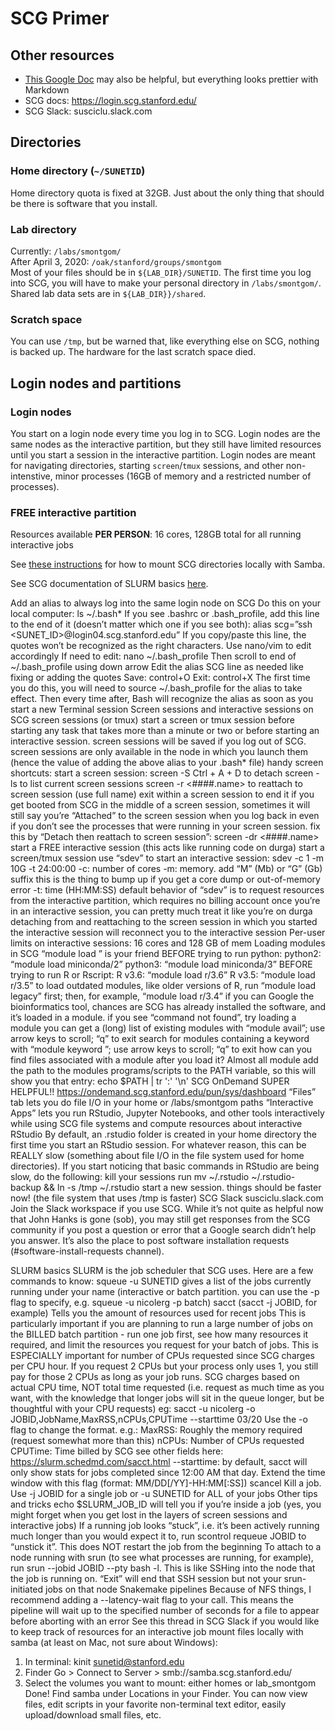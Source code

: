 # SCG Primer

## Other resources 
  - [This Google Doc](https://docs.google.com/document/d/1kTEG6fDjbLhzV7e-ThgpYK3THnoibb9RU57ZLm8EtBs/edit) may also be helpful, but everything looks prettier with Markdown   
  - SCG docs: https://login.scg.stanford.edu/  
  - SCG Slack: susciclu.slack.com  
  
## Directories 
### Home directory (`~/SUNETID`)
Home directory quota is fixed at 32GB. Just about the only thing that should be there is software that you install.  

### Lab directory 
Currently: `/labs/smontgom/`  
After April 3, 2020: `/oak/stanford/groups/smontgom`  
Most of your files should be in `${LAB_DIR}/SUNETID`. The first time you log into SCG, you will have to make your personal directory in `/labs/smontgom/`.  
Shared lab data sets are in `${LAB_DIR}}/shared`. 

### Scratch space  
You can use `/tmp`, but be warned that, like everything else on SCG, nothing is backed up. The hardware for the last scratch space died.  
  
## Login nodes and partitions  
### Login nodes
You start on a login node every time you log in to SCG. Login nodes are the same nodes as the interactive partition, but they still have limited resources until you start a session in the interactive partition. Login nodes are meant for navigating directories, starting `screen`/`tmux` sessions, and other non-intenstive, minor processes (16GB of memory and a restricted number of processes). 

### 


### FREE interactive partition 
Resources available **PER PERSON**: 16 cores, 128GB total for all running interactive jobs


See [these instructions](https://login.scg.stanford.edu/tutorials/data_management/#samba) for how to mount SCG directories locally with Samba.  

See SCG documentation of SLURM basics [here](https://login.scg.stanford.edu/tutorials/job_scripts/). 




Add an alias to always log into the same login node on SCG
Do this on your local computer:
ls ~/.bash*
If you see .bashrc or .bash_profile, add this line to the end of it (doesn’t matter which one if you see both):
alias scg=”ssh <SUNET_ID>@login04.scg.stanford.edu” 
If you copy/paste this line, the quotes won’t be recognized as the right characters. Use nano/vim to edit accordingly 
If need to edit: nano ~/.bash_profile
Then scroll to end of ~/.bash_profile using down arrow
Edit the alias SCG line as needed like fixing or adding the quotes
Save: control+O 
Exit: control+X
The first time you do this, you will need to source ~/.bash_profile for the alias to take effect. Then every time after, Bash will recognize the alias as soon as you start a new Terminal session
Screen sessions and interactive sessions on SCG
screen sessions (or tmux)
start a screen or tmux session before starting any task that takes more than a minute or two or before starting an interactive session. screen sessions will be saved if you log out of SCG. screen sessions are only available in the node in which you launch them (hence the value of adding the above alias to your .bash* file)
handy screen shortcuts:
start a screen session: screen -S <name>
Ctrl + A + D to detach 
screen -ls to list current screen sessions
screen -r <####.name> to reattach to screen session (use full name)
exit within a screen session to end it 
if you get booted from SCG in the middle of a screen session, sometimes it will still say you’re “Attached” to the screen session when you log back in even if you don’t see the processes that were running in your screen session. fix this by “Detach then reattach to screen session”: screen -dr <####.name>
start a FREE interactive session (this acts like running code on durga)
start a screen/tmux session
use “sdev” to start an interactive session: sdev -c 1 -m 10G -t 24:00:00
-c: number of cores
-m: memory. add “M” (Mb) or “G” (Gb) suffix
this is the thing to bump up if you get a core dump or out-of-memory error
-t: time (HH:MM:SS)
default behavior of “sdev” is to request resources from the interactive partition, which requires no billing account
once you’re in an interactive session, you can pretty much treat it like you’re on durga
detaching from and reattaching to the screen session in which you started the interactive session will reconnect you to the interactive session
Per-user limits on interactive sessions: 16 cores and 128 GB of mem
Loading modules in SCG
“module load <module>” is your friend
BEFORE trying to run python:
python2: “module load miniconda/2”
python3: “module load miniconda/3”
BEFORE trying to run R or Rscript:
R v3.6: “module load r/3.6”
R v3.5: “module load r/3.5”
to load outdated modules, like older versions of R, run “module load legacy” first; then, for example, “module load r/3.4”
if you can Google the bioinformatics tool, chances are SCG has already installed the software, and it’s loaded in a module. if you see “command not found”, try loading a module
you can get a (long) list of existing modules with “module avail”; use arrow keys to scroll; “q” to exit
search for modules containing a keyword with “module keyword <keyword>”; use arrow keys to scroll; “q” to exit
how can you find files associated with a module after you load it?
Almost all module add the path to the modules programs/scripts to the PATH variable, so this will show you that entry:
echo $PATH | tr ':' '\n'
SCG OnDemand
SUPER HELPFUL!!
https://ondemand.scg.stanford.edu/pun/sys/dashboard
“Files” tab lets you do file I/O in your home or /labs/smontgom paths
“Interactive Apps” lets you run RStudio, Jupyter Notebooks, and other tools interactively while using SCG file systems and compute resources 
about interactive RStudio
By default, an .rstudio folder is created in your home directory the first time you start an RStudio session. For whatever reason, this can be REALLY slow (something about file I/O in the file system used for home directories). If you start noticing that basic commands in RStudio are being slow, do the following:
kill your sessions
run mv ~/.rstudio ~/.rstudio-backup && ln -s /tmp ~/.rstudio
start a new session. things should be faster now! (the file system that uses /tmp is faster)
SCG Slack susciclu.slack.com
Join the Slack workspace if you use SCG. While it’s not quite as helpful now that John Hanks is gone (sob), you may still get responses from the SCG community if you post a question or error that a Google search didn’t help you answer. It’s also the place to post software installation requests (#software-install-requests channel). 

SLURM basics
SLURM is the job scheduler that SCG uses. Here are a few commands to know:
squeue -u SUNETID gives a list of the jobs currently running under your name (interactive or batch partition. you can use the -p flag to specify, e.g. squeue -u nicolerg -p batch)
sacct (sacct -j JOBID, for example)
Tells you the amount of resources used for recent jobs 
This is particularly important if you are planning to run a large number of jobs on the BILLED batch partition - run one job first, see how many resources it required, and limit the resources you request for your batch of jobs. This is ESPECIALLY important for number of CPUs requested since SCG charges per CPU hour. If you request 2 CPUs but your process only uses 1, you still pay for those 2 CPUs as long as your job runs. SCG charges based on actual CPU time, NOT total time requested (i.e. request as much time as you want, with the knowledge that longer jobs will sit in the queue longer, but be thoughtful with your CPU requests)
eg: sacct -u nicolerg -o JOBID,JobName,MaxRSS,nCPUs,CPUTime --starttime 03/20
Use the -o flag to change the format. e.g.:
MaxRSS: Roughly the memory required (request somewhat more than this)
nCPUs: Number of CPUs requested
CPUTime: Time billed by SCG
see other fields here: https://slurm.schedmd.com/sacct.html 
--starttime: by default, sacct will only show stats for jobs completed since 12:00 AM that day. Extend the time window with this flag (format: MM/DD[/YY]-HH:MM[:SS])
scancel
Kill a job. Use -j JOBID for a single job or -u SUNETID for ALL of your jobs 
Other tips and tricks
echo $SLURM_JOB_ID will tell you if you’re inside a job (yes, you might forget when you get lost in the layers of screen sessions and interactive jobs)
If a running job looks “stuck”, i.e. it’s been actively running much longer than you would expect it to, run scontrol requeue JOBID to “unstick it”. This does NOT restart the job from the beginning
To attach to a node running with srun (to see what processes are running, for example), run srun --jobid JOBID --pty bash -l. This is like SSHing into the node that the job is running on. “Exit” will end that SSH session but not your srun-initiated jobs on that node
Snakemake pipelines
Because of NFS things, I recommend adding a --latency-wait flag to your call. This means the pipeline will wait up to the specified number of seconds for a file to appear before aborting with an error
See this thread in SCG Slack if you would like to keep track of resources for an interactive job 
mount files locally with samba (at least on Mac, not sure about Windows):
1. In terminal: kinit sunetid@stanford.edu
2. Finder Go > Connect to Server > smb://samba.scg.stanford.edu/
3. Select the volumes you want to mount: either homes or lab_smontgom
Done! Find samba under Locations in your Finder. You can now view files, edit scripts in your favorite non-terminal text editor, easily upload/download small files, etc.

